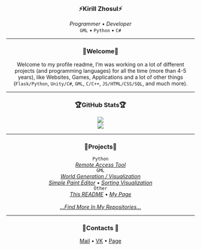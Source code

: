 <h3 align="center">⚡Kirill Zhosul⚡</h3>
<p align="center">
  <i>Programmer</i> • <i>Developer</i><br>
  <code>GML</code> • <code>Python</code> • <code>C#</code><br>
</p>

--- 

<h3 align="center">💬Welcome💬</h3>
<p align="center">
  Welcome to my profile readme, I’m was working on a lot of different projects (and programming languages) for all the time (more than 4-5 years), like Websites, Games, Applications and a lot of other things (<code>Flask/Python</code>, <code>Unity/C#</code>, <code>GML</code>, <code>C/C++</code>, <code>JS/HTML/CSS/SQL</code>, and much more).
</p>

--- 

<h3 align="center">🏆GitHub Stats🏆</h3>
<div align="center">
  <a href="https://github.com/ryo-ma/github-profile-trophy">
    <img src="https://github-profile-trophy.vercel.app/?username=kirillzhosul&theme=onedark">
  </a>
  <br>
  <a href="https://github.com/anuraghazra/github-readme-stats">
    <img src="https://github-readme-stats.vercel.app/api/top-langs/?username=kirillzhosul&theme=dark&layout=compact&card_width=610">
  </a>
</div>

---

<h3 align="center">📂Projects📂</h3>
<p align="center">
  <code>Python</code>
  <br> 
  <i><a href="https://github.com/kirillzhosul/python-remote-access">Remote Access Tool</a></i>
  <br>
  <code>GML</code>
  <br>
  <i><a href="https://github.com/kirillzhosul/gamemaker-world-generation">World Generation / Visualization</a></i>
  <br>
  <i><a href="https://github.com/kirillzhosul/gamemaker-paint-editor">Simple Paint Editor</a></i>
  •
  <i><a href="https://github.com/kirillzhosul/gamemaker-sorting-visualization">Sorting Visualization</a></i><br>
  <code>Other</code><br>
  <i><a href="https://github.com/kirillzhosul/kirillzhosul">This README</a></i> •
  <i><a href="https://github.com/kirillzhosul/kirillzhosul.github.io">My Page</a></i>
  <br><br>
  <i><a href="https://github.com/kirillzhosul?tab=repositories">...Find More In My Repositories...</a></i><br>
</p>


--- 
  
<h3 align="center">📧Contacts 📧</h3>
<p align="center">
  <a href="mailto: kirill_zhosul@vk.com">Mail</a> •
  <a href="https://vk.com/kirillzhosul">VK</a> •
  <a href="https://kirillzhosul.github.io">Page</a>
</p>
